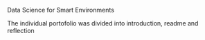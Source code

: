 Data Science for Smart Environments

The individual portofolio was divided into introduction, readme and reflection

